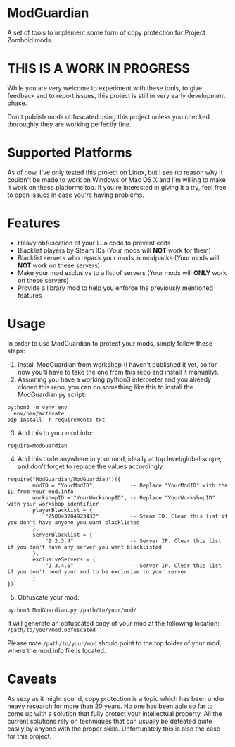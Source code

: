 # ModGuardian
A set of tools to implement some form of copy protection for Project Zomboid mods.

# THIS IS A WORK IN PROGRESS
While you are very welcome to experiment with these tools, to give feedback and to report issues, this project is still in very early development phase.

Don't publish mods obfuscated using this project unless you checked thoroughly they are working perfectly fine.

# Supported Platforms
As of now, I've only tested this project on Linux, but I see no reason why it couldn't be made to work on Windows or Mac OS X and I'm willing to make it work on these platforms too. If you're interested in giving it a try, feel free to open [issues](https://github.com/quarantin/ModGuardian/issues) in case you're having problems.

# Features
- Heavy obfuscation of your Lua code to prevent edits
- Blacklist players by Steam IDs (Your mods will **NOT** work for them)
- Blacklist servers who repack your mods in modpacks (Your mods will **NOT** work on these servers)
- Make your mod exclusive to a list of servers (Your mods will **ONLY** work on these servers)
- Provide a library mod to help you enforce the previously mentioned features

# Usage
In order to use ModGuardian to protect your mods, simply follow these steps:
1) Install ModGuardian from workshop (I haven't published it yet, so for now you'll have to take the one from this repo and install it manually).
2) Assuming you have a working python3 interpreter and you already cloned this repo, you can do something like this to install the ModGuardian.py script:
```
python3 -m venv env
. env/bin/activate
pip install -r requirements.txt
```
3) Add this to your mod.info:
```
require=ModGuardian
```
4)  Add this code anywhere in your mod, ideally at top level/global scope, and don't forget to replace the values accordingly:
```
require("ModGuardian/ModGuardian")({
        modID = "YourModID",           -- Replace "YourModID" with the ID from your mod.info
        workshopID = "YourWorkshopID", -- Replace "YourWorkshopID" with your workshop identifier
        playerBlacklist = {
            "750043204923432"          -- Steam ID. Clear this list if you don't have anyone you want blacklisted
        },
        serverBlacklist = {
            "1.2.3.4"                  -- Server IP. Clear this list if you don't have any server you want blacklisted
        },
        exclusiveServers = {
            "2.3.4.5"                  -- Server IP. Clear this list if you don't need your mod to be exclusive to your server
        }
})
```
5) Obfuscate your mod:
```
python3 ModGuardian.py /path/to/your/mod/
```
It will generate an obfuscated copy of your mod at the following location: `/path/to/your/mod.obfuscated`

Please note `/path/to/your/mod` should point to the top folder of your mod, where the mod.info file is located.

# Caveats
As sexy as it might sound, copy protection is a topic which has been under heavy research for more than 20 years. No one has been able so far to come up with a solution that fully protect your intellectual property. All the current solutions rely on techniques that can usually be defeated quite easily by anyone with the proper skills. Unfortunately this is also the case for this project.
